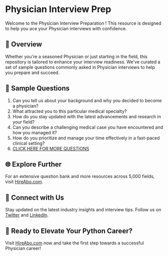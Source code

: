 # Physician Interview Prep

Welcome to the Physician Interview Preparation ! This resource is designed to help you ace your Physician interviews with confidence.

## 🚀 Overview

Whether you're a seasoned Physician or just starting in the field, this repository is tailored to enhance your interview readiness. We've curated a set of sample questions commonly asked in Physician interviews to help you prepare and succeed.

## 📝 Sample Questions

1. Can you tell us about your background and why you decided to become a physician?
2. What attracted you to this particular medical specialty?
3. How do you stay updated with the latest advancements and research in your field?
4. Can you describe a challenging medical case you have encountered and how you managed it?
5. How do you prioritize and manage your time effectively in a fast-paced clinical setting?
6. [CLICK HERE FOR MORE QUESTIONS](https://hireabo.com/job/2_1_0/Physician)

## 🌐 Explore Further

For an extensive question bank and more resources across 5,000 fields, visit [HireAbo.com](https://www.hireabo.com).

## 📱 Connect with Us

Stay updated on the latest industry insights and interview tips. Follow us on [Twitter](https://twitter.com/hireabo) and [LinkedIn](https://www.linkedin.com/in/hire-abo-3609972a8/).

## 🚀 Ready to Elevate Your Python Career?

Visit [HireAbo.com](https://www.hireabo.com) now and take the first step towards a successful Physician career!